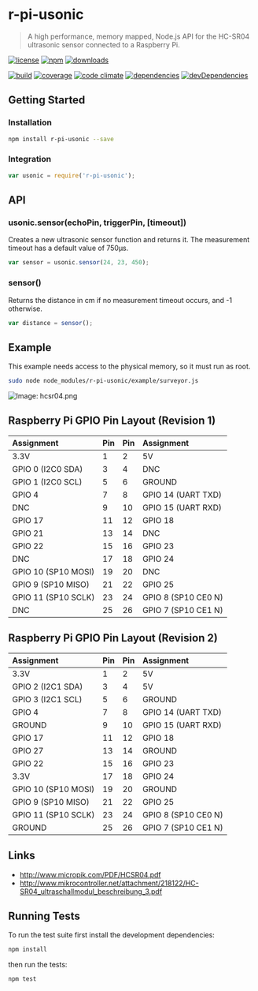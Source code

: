 # r-pi-usonic

> A high performance, memory mapped, Node.js API for the HC-SR04 ultrasonic sensor connected to a Raspberry Pi.

[![license](http://img.shields.io/badge/license-MIT-blue.svg?style=flat)](https://raw.githubusercontent.com/clebert/r-pi-usonic/master/LICENSE)
[![npm](http://img.shields.io/npm/v/r-pi-usonic.svg?style=flat)](https://www.npmjs.org/package/r-pi-usonic)
[![downloads](http://img.shields.io/npm/dm/r-pi-usonic.svg?style=flat)](https://www.npmjs.org/package/r-pi-usonic)

[![build](http://img.shields.io/travis/clebert/r-pi-usonic/master.svg?style=flat)](https://travis-ci.org/clebert/r-pi-usonic)
[![coverage](http://img.shields.io/coveralls/clebert/r-pi-usonic/master.svg?style=flat)](https://coveralls.io/r/clebert/r-pi-usonic)
[![code climate](http://img.shields.io/codeclimate/github/clebert/r-pi-usonic.svg?style=flat)](https://codeclimate.com/github/clebert/r-pi-usonic)
[![dependencies](http://img.shields.io/david/clebert/r-pi-usonic.svg?style=flat)](https://david-dm.org/clebert/r-pi-usonic#info=dependencies&view=table)
[![devDependencies](http://img.shields.io/david/dev/clebert/r-pi-usonic.svg?style=flat)](https://david-dm.org/clebert/r-pi-usonic#info=devDependencies&view=table)

## Getting Started

### Installation

```sh
npm install r-pi-usonic --save
```

### Integration

```javascript
var usonic = require('r-pi-usonic');
```

## API

### usonic.sensor(echoPin, triggerPin, [timeout])

Creates a new ultrasonic sensor function and returns it.
The measurement timeout has a default value of 750µs.

```javascript
var sensor = usonic.sensor(24, 23, 450);
```

### sensor()

Returns the distance in cm if no measurement timeout occurs, and -1 otherwise.

```javascript
var distance = sensor();
```

## Example

This example needs access to the physical memory, so it must run as root.

```sh
sudo node node_modules/r-pi-usonic/example/surveyor.js
```

![Image: hcsr04.png](https://raw.githubusercontent.com/clebert/r-pi-usonic/master/img/hcsr04.png)

## Raspberry Pi GPIO Pin Layout (Revision 1)

| Assignment          | Pin | Pin | Assignment          |
| :------------------ | :-- | :-- | :------------------ |
| 3.3V                | 1   | 2   | 5V                  |
| GPIO 0 (I2C0 SDA)   | 3   | 4   | DNC                 |
| GPIO 1 (I2C0 SCL)   | 5   | 6   | GROUND              |
| GPIO 4              | 7   | 8   | GPIO 14 (UART TXD)  |
| DNC                 | 9   | 10  | GPIO 15 (UART RXD)  |
| GPIO 17             | 11  | 12  | GPIO 18             |
| GPIO 21             | 13  | 14  | DNC                 |
| GPIO 22             | 15  | 16  | GPIO 23             |
| DNC                 | 17  | 18  | GPIO 24             |
| GPIO 10 (SP10 MOSI) | 19  | 20  | DNC                 |
| GPIO 9  (SP10 MISO) | 21  | 22  | GPIO 25             |
| GPIO 11 (SP10 SCLK) | 23  | 24  | GPIO 8 (SP10 CE0 N) |
| DNC                 | 25  | 26  | GPIO 7 (SP10 CE1 N) |

## Raspberry Pi GPIO Pin Layout (Revision 2)

| Assignment          | Pin | Pin | Assignment          |
| :------------------ | :-- | :-- | :------------------ |
| 3.3V                | 1   | 2   | 5V                  |
| GPIO 2 (I2C1 SDA)   | 3   | 4   | 5V                  |
| GPIO 3 (I2C1 SCL)   | 5   | 6   | GROUND              |
| GPIO 4              | 7   | 8   | GPIO 14 (UART TXD)  |
| GROUND              | 9   | 10  | GPIO 15 (UART RXD)  |
| GPIO 17             | 11  | 12  | GPIO 18             |
| GPIO 27             | 13  | 14  | GROUND              |
| GPIO 22             | 15  | 16  | GPIO 23             |
| 3.3V                | 17  | 18  | GPIO 24             |
| GPIO 10 (SP10 MOSI) | 19  | 20  | GROUND              |
| GPIO 9  (SP10 MISO) | 21  | 22  | GPIO 25             |
| GPIO 11 (SP10 SCLK) | 23  | 24  | GPIO 8 (SP10 CE0 N) |
| GROUND              | 25  | 26  | GPIO 7 (SP10 CE1 N) |

## Links

- http://www.micropik.com/PDF/HCSR04.pdf
- http://www.mikrocontroller.net/attachment/218122/HC-SR04_ultraschallmodul_beschreibung_3.pdf

## Running Tests

To run the test suite first install the development dependencies:

```sh
npm install
```

then run the tests:

```sh
npm test
```
